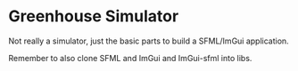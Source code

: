 # Greenhouse Simulator

Not really a simulator, just the basic parts to build a SFML/ImGui application.

Remember to also clone SFML and ImGui and ImGui-sfml into libs.
